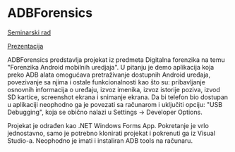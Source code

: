 # ADBForensics
<a href="https://github.com/andrija13/ADBForensics/blob/master/Forenzika%20Android%20mobilnih%20ure%C4%91aja%2C%20Andrija%20Milosavljevi%C4%87%201481.docx" target="_blank">Seminarski rad</a>

<a href="https://github.com/andrija13/ADBForensics/blob/master/Forenzika%20Android%20mobilnih%20ure%C4%91aja%2C%20Andrija%20Milosavljevi%C4%87%201481.pptx" target="_blank">Prezentacija</a>

ADBForensics predstavlja projekat iz predmeta Digitalna forenzika na temu "Forenzika Android mobilnih uredjaja". U pitanju je demo aplikacija koja preko ADB alata omogućava pretraživanje dostupnih Android uređaja, povezivanje sa njima i ostale funkcionalnosti kao što su: pribavljanje osnovnih informacija o uređaju, izvoz imenika, izvoz istorije poziva, izvod SD kartice, screenshot ekrana i snimanje ekrana. Da bi telefon bio dostupan u aplikaciji neophodno ga je povezati sa računarom i uključiti opciju: "USB Debugging", koja se obično nalazi u Settings -> Developer Options.

Projekat je odrađen kao .NET Windows Forms App. Pokretanje je vrlo jednostavno, samo je potrebno klonirati projekat i pokrenuti ga iz Visual Studio-a. Neophodno je imati i instaliran ADB tools na računaru. 
